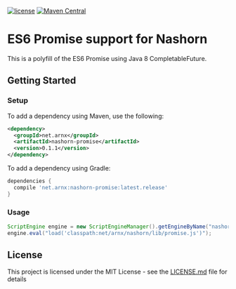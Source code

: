 [![license](http://img.shields.io/badge/license-MIT-brightgreen.svg)](LICENSE)
[![Maven Central](https://maven-badges.herokuapp.com/maven-central/net.arnx/nashorn-promise/badge.svg)](https://maven-badges.herokuapp.com/maven-central/net.arnx/nashorn-promise)


# ES6 Promise support for Nashorn

This is a polyfill of the ES6 Promise using Java 8 CompletableFuture.

## Getting Started

### Setup

To add a dependency using Maven, use the following:

```xml
<dependency>
  <groupId>net.arnx</groupId>
  <artifactId>nashorn-promise</artifactId>
  <version>0.1.1</version>
</dependency>
```

To add a dependency using Gradle:

```groovy
dependencies {
  compile 'net.arnx:nashorn-promise:latest.release'
}
```

### Usage

```java
ScriptEngine engine = new ScriptEngineManager().getEngineByName("nashorn");
engine.eval("load('classpath:net/arnx/nashorn/lib/promise.js')");
```

## License

This project is licensed under the MIT License - see the [LICENSE.md](LICENSE) file for details
